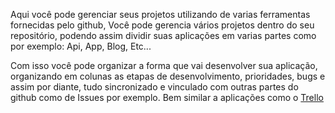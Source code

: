 Aqui você pode gerenciar seus projetos utilizando de varias ferramentas fornecidas pelo github,
Você pode gerencia vários projetos dentro do seu repositório, podendo assim dividir suas aplicações em varias partes como por exemplo: Api, App, Blog, Etc...

Com isso você pode organizar a forma que vai desenvolver sua aplicação, organizando em colunas as etapas de desenvolvimento, prioridades, bugs e assim por diante, tudo sincronizado e vinculado com outras partes do github como  de Issues por exemplo. Bem similar a aplicações como o [Trello](https://www.trello.com)